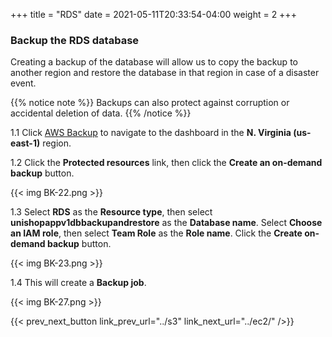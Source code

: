 +++
title = "RDS"
date =  2021-05-11T20:33:54-04:00
weight = 2
+++

### Backup the RDS database

Creating a backup of the database will allow us to copy the backup to another region and restore the database in that region in case of a disaster event.  

{{% notice note %}}
Backups can also protect against corruption or accidental deletion of data.
{{% /notice %}}

1.1 Click [AWS Backup](https://us-east-1.console.aws.amazon.com/backup/home?region=us-east-1#/) to navigate to the dashboard in the **N. Virginia (us-east-1)** region.

1.2 Click the **Protected resources** link, then click the **Create an on-demand backup** button.

{{< img BK-22.png >}}

1.3 Select **RDS** as the **Resource type**, then select **unishopappv1dbbackupandrestore** as the **Database name**. Select **Choose an IAM role**, then select **Team Role** as the **Role name**. Click the **Create on-demand backup** button.

{{< img BK-23.png >}}

1.4 This will create a **Backup job**.

{{< img BK-27.png >}}

{{< prev_next_button link_prev_url="../s3" link_next_url="../ec2/" />}}
